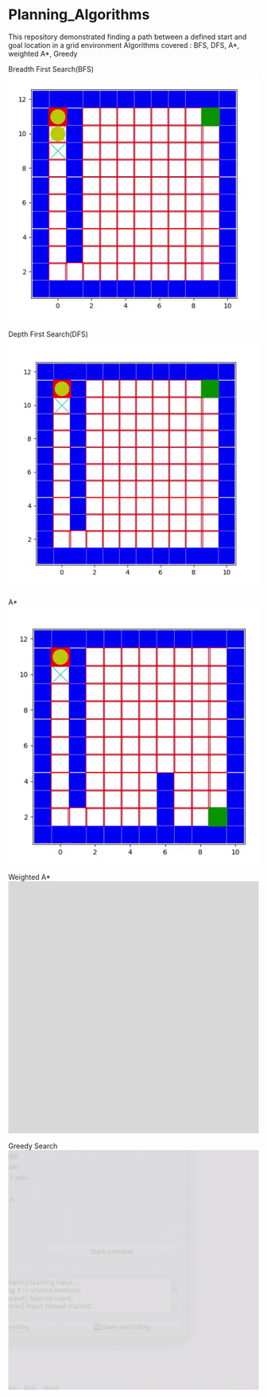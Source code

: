 # Planning_Algorithms
This repository demonstrated finding a path between a defined start and goal location in a grid environment
Algorithms covered : BFS, DFS, A*, weighted A*, Greedy


Breadth First Search(BFS)
<img src="https://github.com/Sanjeeev-K/Planning_Algorithms/blob/master/BFS.gif">

Depth First Search(DFS)
<img src="https://github.com/Sanjeeev-K/Planning_Algorithms/blob/master/DFS.gif">

A*
<img src="https://github.com/Sanjeeev-K/Planning_Algorithms/blob/master/Astar.gif">

Weighted A*
<img src="https://github.com/Sanjeeev-K/Planning_Algorithms/blob/master/wAstar.gif">

Greedy Search
<img src="https://github.com/Sanjeeev-K/Planning_Algorithms/blob/master/Greedy.gif">



